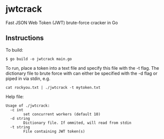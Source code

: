 # jwtcrack
Fast JSON Web Token (JWT) brute-force cracker in Go

## Instructions

To build:
```
$ go build -o jwtcrack main.go
```

To run, place a token into a text file and specify this file with the -t flag.
The dictionary file to brute force with can either be specified with the -d flag or piped in via stdin, e.g.

```
cat rockyou.txt | ./jwtcrack -t mytoken.txt
```

Help file:
```
Usage of ./jwtcrack:
  -c int
    	set concurrent workers (default 10)
  -d string
    	Dictionary file. If ommited, will read from stdin
  -t string
    	File containing JWT token(s)
```
